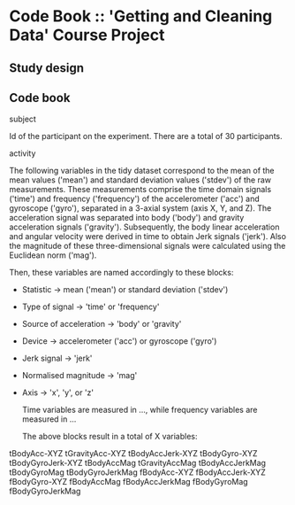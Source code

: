 Code Book :: 'Getting and Cleaning Data' Course Project
=======================================================

Study design
------------



Code book
---------

subject

  Id of the participant on the experiment. There are a total of 30 participants.
  
activity

  

  The following variables in the tidy dataset correspond to the mean of the mean values ('mean') and standard deviation values ('stdev') of the raw measurements.
  These measurements comprise the time domain signals ('time') and frequency ('frequency') of the accelerometer ('acc') and gyroscope ('gyro'), separated in a 3-axial system (axis X, Y, and Z). The acceleration signal was separated into body ('body') and gravity acceleration signals ('gravity').
  Subsequently, the body linear acceleration and angular velocity were derived in time to obtain Jerk signals ('jerk'). Also the magnitude of these three-dimensional signals were calculated using the Euclidean norm ('mag').
  
  Then, these variables are named accordingly to these blocks:

+ Statistic -> mean ('mean') or standard deviation ('stdev')
+ Type of signal -> 'time' or 'frequency'
+ Source of acceleration -> 'body' or 'gravity'
+ Device -> accelerometer ('acc') or gyroscope ('gyro')
+ Jerk signal -> 'jerk'
+ Normalised magnitude -> 'mag'
+ Axis -> 'x', 'y', or 'z'

  Time variables are measured in ..., while frequency variables are measured in ...

  The above blocks result in a total of X variables:

tBodyAcc-XYZ
tGravityAcc-XYZ
tBodyAccJerk-XYZ
tBodyGyro-XYZ
tBodyGyroJerk-XYZ
tBodyAccMag
tGravityAccMag
tBodyAccJerkMag
tBodyGyroMag
tBodyGyroJerkMag
fBodyAcc-XYZ
fBodyAccJerk-XYZ
fBodyGyro-XYZ
fBodyAccMag
fBodyAccJerkMag
fBodyGyroMag
fBodyGyroJerkMag

